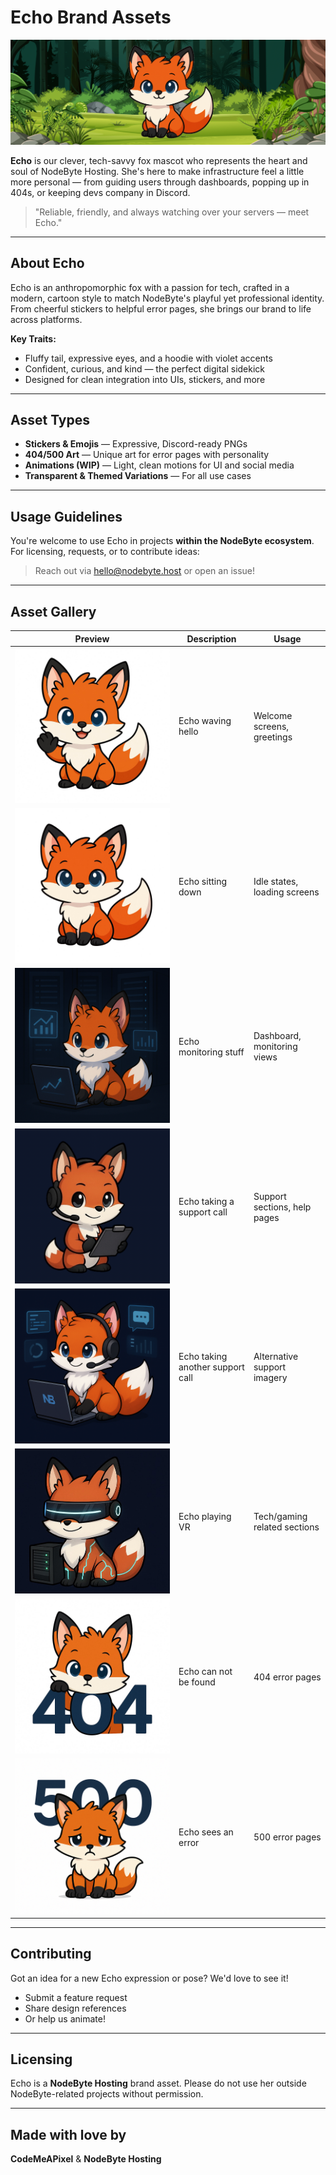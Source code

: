 # Echo Brand Assets

![Echo Banner](./echo-banner.png)

**Echo** is our clever, tech-savvy fox mascot who represents the heart and soul of NodeByte Hosting. She's here to make infrastructure feel a little more personal — from guiding users through dashboards, popping up in 404s, or keeping devs company in Discord.

> "Reliable, friendly, and always watching over your servers — meet Echo."

---

## About Echo

Echo is an anthropomorphic fox with a passion for tech, crafted in a modern, cartoon style to match NodeByte's playful yet professional identity. From cheerful stickers to helpful error pages, she brings our brand to life across platforms.

**Key Traits:**

-   Fluffy tail, expressive eyes, and a hoodie with violet accents
-   Confident, curious, and kind — the perfect digital sidekick
-   Designed for clean integration into UIs, stickers, and more

---

## Asset Types

-   **Stickers & Emojis** — Expressive, Discord-ready PNGs
-   **404/500 Art** — Unique art for error pages with personality
-   **Animations (WIP)** — Light, clean motions for UI and social media
-   **Transparent & Themed Variations** — For all use cases

---

## Usage Guidelines

You're welcome to use Echo in projects **within the NodeByte ecosystem**. For licensing, requests, or to contribute ideas:

> Reach out via [hello@nodebyte.host](mailto:hello@nodebyte.host) or open an issue!

---

## Asset Gallery

| Preview                              | Description                      | Usage                        |
| ------------------------------------ | -------------------------------- | ---------------------------- |
| ![Waving](./echo-wave.png)           | Echo waving hello                | Welcome screens, greetings   |
| ![Sitting](./echo-sitting.png)       | Echo sitting down                | Idle states, loading screens |
| ![Monitoring](./echo-monitoring.png) | Echo monitoring stuff            | Dashboard, monitoring views  |
| ![OnCall](./echo-oncall.png)         | Echo taking a support call       | Support sections, help pages |
| ![OnCall2](./echo-oncall2.png)       | Echo taking another support call | Alternative support imagery  |
| ![Virtual](./echo-vr.png)            | Echo playing VR                  | Tech/gaming related sections |
| ![NotFound](./echo-404.png)          | Echo can not be found            | 404 error pages              |
| ![NotFound](./echo-500.png)          | Echo sees an error               | 500 error pages              |

---

## Contributing

Got an idea for a new Echo expression or pose? We'd love to see it!

-   Submit a feature request
-   Share design references
-   Or help us animate!

---

## Licensing

Echo is a **NodeByte Hosting** brand asset. Please do not use her outside NodeByte-related projects without permission.

---

## Made with love by

**CodeMeAPixel** & **NodeByte Hosting**
